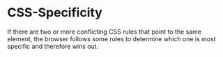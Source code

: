 # CSS-Specificity
If there are two or more conflicting CSS rules that point to the same element, the browser follows some rules to determine which one is most specific and therefore wins out.
